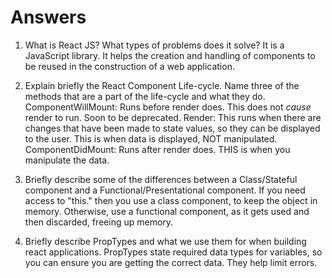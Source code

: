 # Answers

1. What is React JS? What types of problems does it solve?
It is a JavaScript library.  It helps the creation and handling of components to be reused in the construction of a web application.

2. Explain briefly the React Component Life-cycle. Name three of the methods that are a part of the life-cycle and what they do.
ComponentWillMount:  Runs before render does.  This does not *cause* render to run.  Soon to be deprecated.
Render:  This runs when there are changes that have been made to state values, so they can be displayed to the user.  This is when data is displayed, NOT manipulated.
ComponentDidMount:  Runs after render does.  THIS is when you manipulate the data.

3. Briefly describe some of the differences between a Class/Stateful component and a Functional/Presentational component.
If you need access to "this." then you use a class component, to keep the object in memory.  Otherwise, use a functional component, as it gets used and then discarded, freeing up memory.

4. Briefly describe PropTypes and what we use them for when building react applications.
PropTypes state required data types for variables, so you can ensure you are getting the correct data.  They help limit errors.
